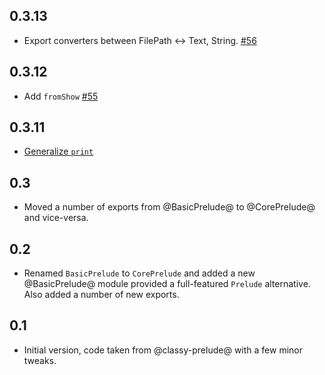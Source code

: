 ## 0.3.13

* Export converters between FilePath <-> Text, String. [#56](https://github.com/snoyberg/basic-prelude/pull/56)

## 0.3.12

* Add `fromShow` [#55](https://github.com/snoyberg/basic-prelude/pull/55)

## 0.3.11

* [Generalize `print`](https://github.com/snoyberg/basic-prelude/pull/51)

## 0.3

* Moved a number of exports from @BasicPrelude@ to @CorePrelude@ and vice-versa.

## 0.2

* Renamed `BasicPrelude` to `CorePrelude` and added a new @BasicPrelude@ module
provided a full-featured `Prelude` alternative. Also added a number of new
exports.

## 0.1

* Initial version, code taken from @classy-prelude@ with a few minor tweaks.
